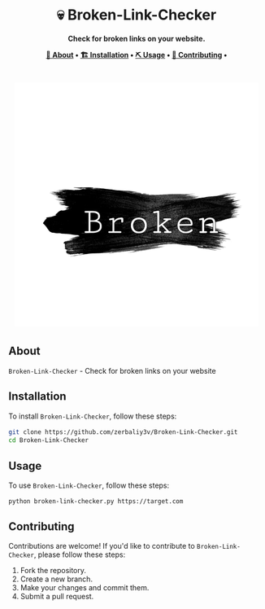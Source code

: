 <h1 align="center">
    💀 Broken-Link-Checker
  <br>
</h1>

<h4 align="center"> Check for broken links on your website.

<p align="center">
  <a href="#about">📖 About</a> •
  <a href="#installation">🏗️ Installation</a> •
  <a href="#usage">⛏️ Usage</a> •
  <a href="#contributing">🤝 Contributing</a> •
</p>

<h1 align="center">

![Broken-Link-Checker](https://github.com/zerbaliy3v/Broken-Link-Checker/blob/main/image-removebg-preview.png?raw=true)

</h1>

## About

`Broken-Link-Checker` - Check for broken links on your website
## Installation

To install `Broken-Link-Checker`, follow these steps:

```sh
git clone https://github.com/zerbaliy3v/Broken-Link-Checker.git
cd Broken-Link-Checker
```

## Usage

To use `Broken-Link-Checker`, follow these steps:

```
python broken-link-checker.py https://target.com
```


## Contributing

Contributions are welcome! If you'd like to contribute to `Broken-Link-Checker`, please follow these steps:

1. Fork the repository.
2. Create a new branch.
3. Make your changes and commit them.
4. Submit a pull request.


